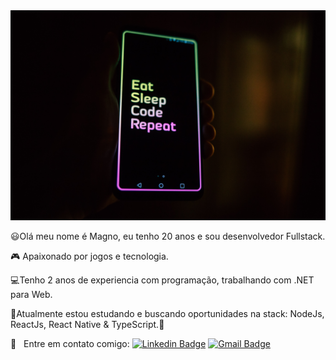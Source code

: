 <img src="https://github.com/MagnoBelloni/MagnoBelloni/blob/master/phone-unsplash.jpg" width="auto" />

:smiley:Olá meu nome é Magno, eu tenho 20 anos e sou desenvolvedor Fullstack.

:video_game: Apaixonado por jogos e tecnologia.

:computer:Tenho 2 anos de experiencia com programação, trabalhando com .NET para Web.

🌱Atualmente estou estudando e buscando oportunidades na stack: NodeJs, ReactJs, React Native & TypeScript.:eyes:

:email: &nbsp; Entre em contato comigo: [![Linkedin Badge](https://img.shields.io/badge/-MagnoBelloni-blue?style=flat-square&logo=Linkedin&logoColor=white&link=https://www.linkedin.com/in/magnobelloni/)](https://www.linkedin.com/in/magnobelloni/)&nbsp;[![Gmail Badge](https://img.shields.io/badge/-bellonidesouza6@gmail.com-c14438?style=flat-square&logo=Gmail&logoColor=white&link=mailto:bellonidesouza6@gmail.com)](mailto:bellonidesouza6@gmail.com)
